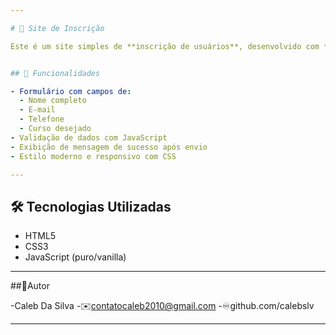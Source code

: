 ```yaml
---

# 📝 Site de Inscrição

Este é um site simples de **inscrição de usuários**, desenvolvido com **HTML**, **CSS** e **JavaScript**. O objetivo é permitir que usuários preencham um formulário com seus dados, que são validados no navegador e exibidos na tela (ou enviados a um backend futuramente).


## 🚀 Funcionalidades

- Formulário com campos de:
  - Nome completo
  - E-mail
  - Telefone
  - Curso desejado
- Validação de dados com JavaScript
- Exibição de mensagem de sucesso após envio
- Estilo moderno e responsivo com CSS

---
```


## 🛠 Tecnologias Utilizadas

- HTML5
- CSS3
- JavaScript (puro/vanilla)

---

##🧞Autor

-Caleb Da Silva
-✉️contatocaleb2010@gmail.com
-♾️github.com/calebslv

---
